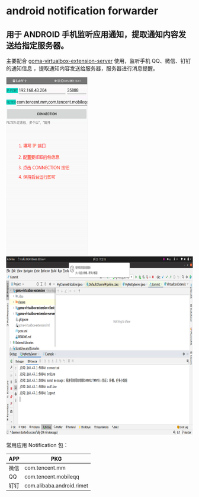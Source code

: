 # android notification forwarder

## 用于 ANDROID 手机监听应用通知，提取通知内容发送给指定服务器。


主要配合 [goma-virtualbox-extension-server](https://github.com/Gomaxx/goma-virtualbox-extension#goma-virtualbox-extension-server) 使用，监听手机 QQ、微信、钉钉的通知信息
，提取通知内容发送给服务器，服务器进行消息提醒。

<img src="./screen.png" width="220px" height="480px"/> <img src="./pc.png" width="780px" height="480px"/>



常用应用 Notification 包：

| APP | PKG |
| --- | --- |
| 微信 | com.tencent.mm |
| QQ  | com.tencent.mobileqq |
| 钉钉 | com.alibaba.android.rimet |

  
  

